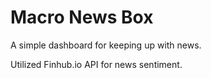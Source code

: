 # Macro News Box  
A simple dashboard for keeping up with news.
  
  

Utilized Finhub.io API for news sentiment.
